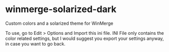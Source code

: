 # winmerge-solarized-dark
Custom colors and a solarized theme for WinMerge

To use, go to Edit > Options and Import this ini file. INI File only contains the color related settings, but I would suggest you export your settings anyway, in case you want to go back.
